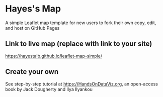 #  Hayes's Map
A simple Leaflet map template for new users to fork their own copy, edit, and host on GitHub Pages

## Link to live map (replace with link to your site)
https://hayestalb.github.io/leaflet-map-simple/

## Create your own
See step-by-step tutorial at https://HandsOnDataViz.org, an open-access book by Jack Dougherty and Ilya Ilyankou
